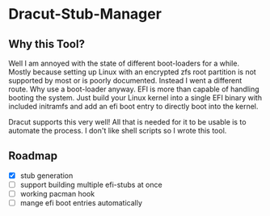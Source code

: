 Dracut-Stub-Manager
==================

## Why this Tool?

Well I am annoyed with the state of different boot-loaders for a while. Mostly because setting up Linux with an encrypted zfs root partition is not supported by most or is poorly documented. Instead I went a different route. 
Why use a boot-loader anyway. EFI is more than capable of handling booting the system. Just build your Linux kernel into a single EFI binary with included initramfs and add an efi boot entry to directly boot into the kernel.

Dracut supports this very well! All that is needed for it to be usable is to automate the process. I don't like shell scripts so I wrote this tool.

## Roadmap
- [x] stub generation
- [ ] support building multiple efi-stubs at once
- [ ] working pacman hook
- [ ] mange efi boot entries automatically

